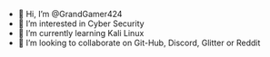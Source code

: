 - 👋 Hi, I’m @GrandGamer424
- 👀 I’m interested in Cyber Security
- 🌱 I’m currently learning Kali Linux 
- 💞️ I’m looking to collaborate on Git-Hub, Discord, Glitter or Reddit

<!---
GrandGamer424/GrandGamer424 is a ✨ special ✨ repository because its `README.md` (this file) appears on your GitHub profile.
You can click the Preview link to take a look at your changes.
--->
